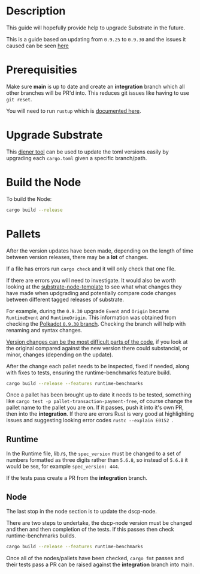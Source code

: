 # Description

This guide will hopefully provide help to upgrade Substrate in the future.

This is a guide based on updating from `0.9.25` to `0.9.30` and the issues it caused can be seen [here](https://github.com/digicatapult/dscp-node/pull/91/files)

# Prerequisities

Make sure **main** is up to date and create an **integration** branch which all other branches will be PR'd into. This reduces git issues like having to use `git reset`.

You will need to run `rustup` which is [documented here](https://github.com/digicatapult/dscp-node/blob/main/README.md).

# Upgrade Substrate

This [diener tool](https://crates.io/crates/diener) can be used to update the toml versions easily by upgrading each `cargo.toml` given a specific branch/path.

# Build the Node

To build the Node:

```bash
cargo build --release
```

# Pallets

After the version updates have been made, depending on the length of time between version releases, there may be a **lot** of changes.

If a file has errors run `cargo check` and it will only check that one file.

If there are errors you will need to investigate. It would also be worth looking at the [substrate-node-template](https://github.com/substrate-developer-hub/substrate-node-template) to see what what changes they have made when updgrading and potentially compare code changes between different tagged releases of substrate.

For example, during the `0.9.30` upgrade `Event` and `Origin` became `RuntimeEvent` and
`RuntimeOrigin`. This information was
obtained from checking the [Polkadot `0.9.30` branch](https://github.com/paritytech/substrate/tree/polkadot-v0.9.30). Checking the branch will help with renaming and syntax changes.

[Version changes can be the most difficult parts of the code](https://github.com/digicatapult/dscp-node/pull/91/files#diff-6d40c1b90e071cdb5271cce23374b2ecae20ab264980fda18a4d4d4c290efca1), if you look at the original compared against the new version there could substancial, or minor, changes (depending on the update).

After the change each pallet needs to be inspected, fixed if needed, along with fixes to tests, ensuring the runtime-benchmarks feature build.

```bash
cargo build --release --features runtime-benchmarks
```

Once a pallet has been brought up to date it needs to be tested, something like `cargo test -p pallet-transaction-payment-free`, of course change the pallet name to the pallet you are on. If it passes, push it into it's own PR, then into the **integration**. If there are errors Rust is very good at highlighting issues and suggesting looking error codes `rustc --explain E0152 `.

## Runtime

In the Runtime file, lib.rs, the `spec_version` must be changed to a set of numbers formatted as three digits rather than `5.6.8`, so instead of `5.6.8` it would be `568`, for example `spec_version: 444`.

If the tests pass create a PR from the **integration** branch.

## Node

The last stop in the node section is to update the dscp-node.

There are two steps to undertake, the dscp-node version must be changed and then and then completion of the tests. If this passes then check runtime-benchmarks builds.

```bash
cargo build --release --features runtime-benchmarks
```

Once all of the nodes/pallets have been checked, `cargo fmt` passes and their tests pass a PR can be raised against the **integration** branch into main.
